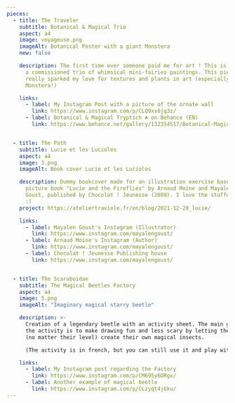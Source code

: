 ```yaml
---
pieces:
  - title: The Traveler
    subtitle: Botanical & Magical Trio
    aspect: a4
    image: voyageuse.png
    imageAlt: Botanical Poster with a giant Monstera
    new: false

    description: The first time ever someone paid me for art ! This is a piece from
      a commissioned trio of whimsical mini-fairies paintings. This piece
      really sparked my love for textures and plants in art (especially the
      Monstera!)

    links:
      - label: My Instagram Post with a picture of the ornate wall
        link: https://www.instagram.com/p/CLQ9xs6jq3z/
      - label: Botanical & Magical Tryptich ☘️ on Behance (EN)
        link: https://www.behance.net/gallery/132354517/Botanical-Magical-Tryptich-


  - title: The Path
    subtitle: Lucie et les Lucioles
    aspect: a4
    image: 3.png
    imageAlt: Book cover Lucie et les Lucioles

    description: Dummy bookcover made for an illustration exercise based on the
      picture book "Lucie and the Fireflies" by Arnaud Moine and Mayalen
      Goust, published by Chocolat ! Jeunesse (2009). I love the stuffed frog
      :)
    project: https://ateliertraviole.fr/en/blog/2021-12-20_lucie/

    links:
      - label: Mayalen Goust's Instagram (Illustrator)
        link: https://www.instagram.com/mayalengoust/
      - label: Arnaud Moine's Instagram (Author)
        link: https://www.instagram.com/mayalengoust/
      - label: Chocolat ! Jeunesse Publishing house
        link: https://www.instagram.com/mayalengoust/


  - title: The Scaraboidae
    subtitle: The Magical Beetles Factory
    aspect: a4
    image: 5.png
    imageAlt: "Imaginary magical starry beetle"

    description: >-
      Creation of a legendary beetle with an activity sheet. The main goal of
      the activity is to make drawing fun and less scary by letting the artist
      (no matter their level) create their own magical insects.

      (The activity is in french, but you can still use it and play with the dice !)

    links:
      - label: My Instagram post regarding the Factory
        link: https://www.instagram.com/p/CM695y6DRgx/
      - label: Another example of magical beetle
        link: https://www.instagram.com/p/CLzyqt4jGku/
---
```

